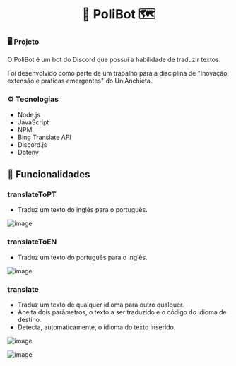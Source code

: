 <h1 align="center">🤖 PoliBot 🗺️</h1>

### 🖥️ Projeto

O PoliBot é um bot do Discord que possui a habilidade de traduzir textos.

Foi desenvolvido como parte de um trabalho para a disciplina de "Inovação, extensão e práticas emergentes" do UniAnchieta.

### ⚙️ Tecnologias

- Node.js
- JavaScript
- NPM
- Bing Translate API
- Discord.js
- Dotenv

## 🏴󠁶󠁵󠁭󠁡󠁰󠁿 Funcionalidades

### translateToPT
- Traduz um texto do inglês para o português.

![image](https://github.com/HenriqueContini/PoliBot/assets/81761545/b10559b5-04d4-453c-9055-75d011a2b7a9)

### translateToEN
- Traduz um texto do português para o inglês.

![image](https://github.com/HenriqueContini/PoliBot/assets/81761545/68feee55-2f87-4771-9e09-3b53a8172fb7)

### translate
- Traduz um texto de qualquer idioma para outro qualquer.
- Aceita dois parâmetros, o texto a ser traduzido e o código do idioma de destino.
- Detecta, automaticamente, o idioma do texto inserido.
  
![image](https://github.com/HenriqueContini/PoliBot/assets/81761545/57815a87-f7b9-4a1d-ab9d-7cb8318aa187)

![image](https://github.com/HenriqueContini/PoliBot/assets/81761545/9b1c697e-5a25-48eb-84cb-7568462056a2)
